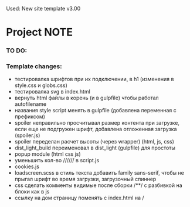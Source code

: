Used: New site template v3.00

# Project NOTE

### TO DO:


### Template changes:
- тестировалка шрифтов при их подключении, в h1 (изменения в style.css и globs.css)
- тестировалка svg в index.html
- вернуть html файлы в корень (и в gulpfile) чтобы работал autofilename
- названия style script менять в gulpfile (добавлена переменная с префиксом)
- spoiler неправильно просчитывал размер контента при загрузке, если еще не подгружен шрифт, добавлена отложенная загрузка (spoiler.js)
- spoiler переделан расчет высоты (через wrapper) (html, js, css)
- dist_light_build переименовал в dist_light (gulpfile) для простоты
- popup module (html css js)
- уменьшить кол-во ////// в script.js
- cookies.js
- loadscreen.scss в стиль текста добавить family sans-serif, чтобы не прыгал шрифт во время загрузки, загрузочный спиннер
- css сделать комменты видимые после сборки /**/ с разбивкой на блоки как в js
- ссылку на дом страницу поменять с index.html на /